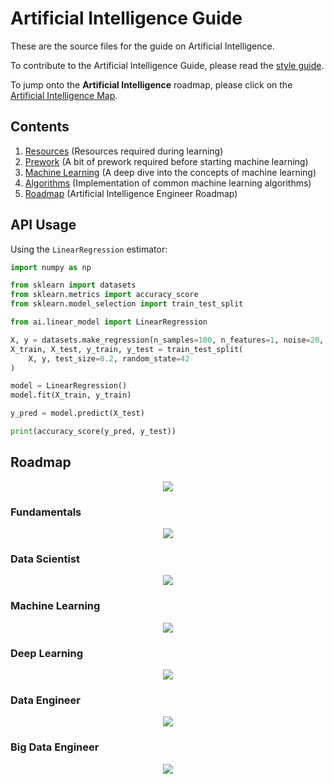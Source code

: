 # Artificial Intelligence Guide

These are the source files for the guide on Artificial Intelligence.

To contribute to the Artificial Intelligence Guide, please read the
[style guide](https://www.tensorflow.org/community/contribute/docs_style).

To jump onto the __Artificial Intelligence__ roadmap, please click on the
[Artificial Intelligence Map](https://github.com/joshiayush/ai/tree/master/docs/roadmap.md).

## Contents

1. [Resources](https://github.com/joshiayush/ai/tree/master/docs/resource#resources) (Resources required during learning)
2. [Prework](https://github.com/joshiayush/ai/blob/master/docs/prework#prework) (A bit of prework required before starting machine learning)
3. [Machine Learning](https://github.com/joshiayush/ai/tree/master/docs/ml#machine-learning) (A deep dive into the concepts of machine learning)
4. [Algorithms](https://github.com/joshiayush/ai/tree/master/docs/algos#algorithms) (Implementation of common machine learning algorithms)
5. [Roadmap](https://github.com/joshiayush/ai#roadmap) (Artificial Intelligence Engineer Roadmap)

## API Usage

Using the `LinearRegression` estimator:

```python
import numpy as np

from sklearn import datasets
from sklearn.metrics import accuracy_score
from sklearn.model_selection import train_test_split

from ai.linear_model import LinearRegression

X, y = datasets.make_regression(n_samples=100, n_features=1, noise=20, random_state=4)
X_train, X_test, y_train, y_test = train_test_split(
    X, y, test_size=0.2, random_state=42
)

model = LinearRegression()
model.fit(X_train, y_train)

y_pred = model.predict(X_test)

print(accuracy_score(y_pred, y_test))
```

## Roadmap

<div align='center'>
  <img src='/docs/__design__/media/Introduction.jpg' />
</div>

### Fundamentals

<div align='center'>
  <img src='/docs/__design__/media/Fundamentals.jpg' />
</div>

### Data Scientist

<div align='center'>
  <img src='/docs/__design__/media/Data_Science.jpg' />
</div>

### Machine Learning

<div align='center'>
  <img src='/docs/__design__/media/Machine_Learning.jpg' />
</div>

### Deep Learning

<div align='center'>
  <img src='/docs/__design__/media/Deep_Learning.jpg' />
</div>

### Data Engineer

<div align='center'>
  <img src='/docs/__design__/media/Data_Engineer.jpg' />
</div>

### Big Data Engineer

<div align='center'>
  <img src='/docs/__design__/media/Big_Data_Engineer.jpg' />
</div>

